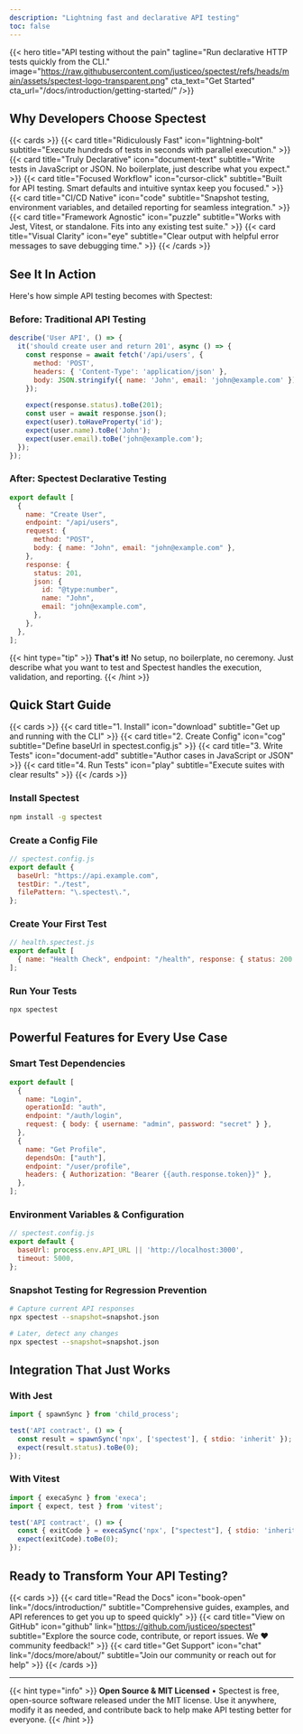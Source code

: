 ```yaml
---
description: "Lightning fast and declarative API testing"
toc: false
---
```


{{< hero title="API testing without the pain" tagline="Run declarative HTTP tests quickly from the CLI." image="https://raw.githubusercontent.com/justiceo/spectest/refs/heads/main/assets/spectest-logo-transparent.png" cta_text="Get Started" cta_url="/docs/introduction/getting-started/" />}}

## Why Developers Choose Spectest

{{< cards >}}
{{< card title="Ridiculously Fast" icon="lightning-bolt" subtitle="Execute hundreds of tests in seconds with parallel execution." >}}
{{< card title="Truly Declarative" icon="document-text" subtitle="Write tests in JavaScript or JSON. No boilerplate, just describe what you expect." >}}
{{< card title="Focused Workflow" icon="cursor-click" subtitle="Built for API testing. Smart defaults and intuitive syntax keep you focused." >}}
{{< card title="CI/CD Native" icon="code" subtitle="Snapshot testing, environment variables, and detailed reporting for seamless integration." >}}
{{< card title="Framework Agnostic" icon="puzzle" subtitle="Works with Jest, Vitest, or standalone. Fits into any existing test suite." >}}
{{< card title="Visual Clarity" icon="eye" subtitle="Clear output with helpful error messages to save debugging time." >}}
{{< /cards >}}

## See It In Action

Here's how simple API testing becomes with Spectest:

### Before: Traditional API Testing
```javascript
describe('User API', () => {
  it('should create user and return 201', async () => {
    const response = await fetch('/api/users', {
      method: 'POST',
      headers: { 'Content-Type': 'application/json' },
      body: JSON.stringify({ name: 'John', email: 'john@example.com' })
    });
    
    expect(response.status).toBe(201);
    const user = await response.json();
    expect(user).toHaveProperty('id');
    expect(user.name).toBe('John');
    expect(user.email).toBe('john@example.com');
  });
});
```

### After: Spectest Declarative Testing
```js
export default [
  {
    name: "Create User",
    endpoint: "/api/users",
    request: {
      method: "POST",
      body: { name: "John", email: "john@example.com" },
    },
    response: {
      status: 201,
      json: {
        id: "@type:number",
        name: "John",
        email: "john@example.com",
      },
    },
  },
];
```

{{< hint type="tip" >}}
**That's it!** No setup, no boilerplate, no ceremony. Just describe what you want to test and Spectest handles the execution, validation, and reporting.
{{< /hint >}}

## Quick Start Guide

{{< cards >}}
{{< card title="1. Install" icon="download" subtitle="Get up and running with the CLI" >}}
{{< card title="2. Create Config" icon="cog" subtitle="Define baseUrl in spectest.config.js" >}}
{{< card title="3. Write Tests" icon="document-add" subtitle="Author cases in JavaScript or JSON" >}}
{{< card title="4. Run Tests" icon="play" subtitle="Execute suites with clear results" >}}
{{< /cards >}}

### Install Spectest
```bash
npm install -g spectest
```
### Create a Config File
```js
// spectest.config.js
export default {
  baseUrl: "https://api.example.com",
  testDir: "./test",
  filePattern: "\.spectest\.",
};
```


### Create Your First Test
```js
// health.spectest.js
export default [
  { name: "Health Check", endpoint: "/health", response: { status: 200 } },
];
```

### Run Your Tests
```bash
npx spectest
```

## Powerful Features for Every Use Case

### Smart Test Dependencies
```js
export default [
  {
    name: "Login",
    operationId: "auth",
    endpoint: "/auth/login",
    request: { body: { username: "admin", password: "secret" } },
  },
  {
    name: "Get Profile",
    dependsOn: ["auth"],
    endpoint: "/user/profile",
    headers: { Authorization: "Bearer {{auth.response.token}}" },
  },
];
```

### Environment Variables & Configuration
```javascript
// spectest.config.js
export default {
  baseUrl: process.env.API_URL || 'http://localhost:3000',
  timeout: 5000,
};
```

### Snapshot Testing for Regression Prevention
```bash
# Capture current API responses
npx spectest --snapshot=snapshot.json

# Later, detect any changes
npx spectest --snapshot=snapshot.json
```

## Integration That Just Works

### With Jest
```javascript
import { spawnSync } from 'child_process';

test('API contract', () => {
  const result = spawnSync('npx', ['spectest'], { stdio: 'inherit' });
  expect(result.status).toBe(0);
});
```

### With Vitest
```javascript
import { execaSync } from 'execa';
import { expect, test } from 'vitest';

test('API contract', () => {
  const { exitCode } = execaSync('npx', ["spectest"], { stdio: 'inherit' });
  expect(exitCode).toBe(0);
});
```

## Ready to Transform Your API Testing?

{{< cards >}}
{{< card title="Read the Docs" icon="book-open" link="/docs/introduction/" subtitle="Comprehensive guides, examples, and API references to get you up to speed quickly" >}}
{{< card title="View on GitHub" icon="github" link="https://github.com/justiceo/spectest" subtitle="Explore the source code, contribute, or report issues. We ❤️ community feedback!" >}}
{{< card title="Get Support" icon="chat" link="/docs/more/about/" subtitle="Join our community or reach out for help" >}}
{{< /cards >}}

---

{{< hint type="info" >}}
**Open Source & MIT Licensed** • Spectest is free, open-source software released under the MIT license. Use it anywhere, modify it as needed, and contribute back to help make API testing better for everyone.
{{< /hint >}}